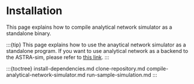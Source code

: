 # Installation

This page explains how to compile analytical network simulator as a standalone binary.

:::{tip}
This page explains how to use the anaytical network simulator as a standalone program. If you want to use analytical network as a backend to the ASTRA-sim, please refer to [this link](https://astra-sim.github.io/astra-sim-docs/getting-started/getting-started.html).
:::

:::{toctree}
install-dependencies.md
clone-repository.md
compile-analytical-network-simulator.md
run-sample-simulation.md
:::
